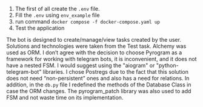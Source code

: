 1. The first of all create the ```.env``` file.
2. Fill the ```.env``` using ```env_example``` file
3. run command ```docker compose -f docker-compose.yaml up```
4. Test the application


The bot is designed to create/manage/view tasks created by the user. Solutions and technologies were taken from the Test task. Alchemy was used as ORM. I don’t agree with the decision to choose Pyrogram as a framework for working with telegram bots, it is inconvenient, and it does not have a nested FSM. I would suggest using the "aiogram" or "python-telegram-bot" libraries. I chose Postregs due to the fact that this solution does not need “non-persistent” ones and also has a need for relations. In addition, in the ```db.py``` file I redefined the methods of the Database Class in case the ORM changes. The pyrogram_patch library was also used to add FSM and not waste time on its implementation.
